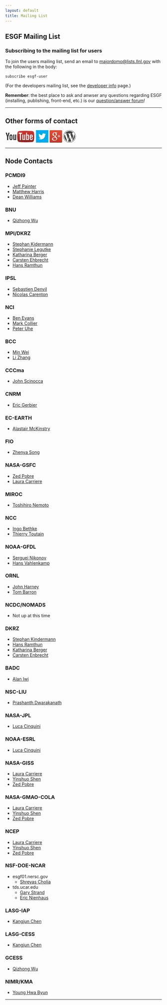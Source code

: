 ```yaml
---
layout: default
title: Mailing List 
---
```


<style type="text/css">
  img.contact-logo {
    height: 40px;
  }
</style>

## ESGF Mailing List

### Subscribing to the mailing list for users
To join the users mailing list, send an email to
[majordomo@lists.llnl.gov][majordomo] with the following in the body:

    subscribe esgf-user

(For the developers mailing list, see the [developer info] page.)

**Remember**: the best place to ask and anwser any questions regarding ESGF
(installing, publishing, front-end, etc.) is our
[question/answer forum][esgf-askbot]!

---

## Other forms of contact

<a href="http://www.youtube.com/channel/UCOvT7uYsE_d9jvY8TV2KTsw"><img class="contact-logo" src="media/images/youtube.png" alt="YouTube logo"/></a>
<a href="http://twitter.com/ESGForg"><img class="contact-logo" src="media/images/twitter.png" alt="Twitter logo"/></a>
<a href="https://plus.google.com/106699044674610308404"><img class="contact-logo" src="media/images/google+.png" alt="Google+ logo"/></a>
<a href="http://esgf.wordpress.com/"><img class="contact-logo" src="media/images/wordpress.png" alt="Wordpress logo"/></a>

---

## Node Contacts

### PCMDI9

* <a href="mailto:#" target="_blank">Jeff Painter</a>
* <a href="mailto:#" target="_blank">Matthew Harris</a>
* <a href="mailto:#" target="_blank">Dean Williams</a>

### BNU

* <a href="mailto:#" target="_blank">Qizhong Wu</a>

### MPI/DKRZ

* <a href="mailto:#" target="_blank">Stephan Kidermann</a>
* <a href="mailto:#" target="_blank">Stephanie Legutke</a>
* <a href="mailto:#" target="_blank">Katharina Berger</a>
* <a href="mailto:#" target="_blank">Carsten Ehbrecht</a>
* <a href="mailto:#" target="_blank">Hans Ramthun</a>

### IPSL

* <a href="mailto:#" target="_blank">Sebastien Denvil</a>
* <a href="mailto:#" target="_blank">Nicolas Carenton</a>

### NCI

* <a href="mailto:#" target="_blank">Ben Evans</a>
* <a href="mailto:#" target="_blank">Mark Collier</a>
* <a href="mailto:#" target="_blank">Peter Uhe</a>

### BCC

* <a href="mailto:#" target="_blank">Min Wei</a>
* <a href="mailto:#" target="_blank">Li Zhang</a>

### CCCma

* <a href="mailto:#" target="_blank">John Scinocca</a>

### CNRM

* <a href="mailto:#" target="_blank">Eric Gerbier</a>

### EC-EARTH

* <a href="mailto:#" target="_blank">Alastair McKinstry</a>

### FIO

* <a href="mailto:#" target="_blank">Zhenya Song</a>

### NASA-GSFC

* <a href="mailto:#" target="_blank">Zed Pobre</a>
* <a href="mailto:#" target="_blank">Laura Carriere</a>

### MIROC

* <a href="mailto:#" target="_blank">Toshihiro Nemoto</a>

### NCC

* <a href="mailto:#" target="_blank">Ingo Bethke</a>
* <a href="mailto:#" target="_blank">Thierry Toutain</a>

### NOAA-GFDL

* <a href="mailto:#" target="_blank">Serguei Nikonov</a>
* <a href="mailto:#" target="_blank">Hans Vahlenkamp</a>

### ORNL

* <a href="mailto:#" target="_blank">John Harney</a>
* <a href="mailto:#" target="_blank">Tom Barron</a>

### NCDC/NOMADS

* Not up at this time

### DKRZ

* <a href="mailto:#" target="_blank">Stephan Kindermann</a>
* <a href="mailto:#" target="_blank">Hans Ramthun</a>
* <a href="mailto:#" target="_blank">Katharina Berger</a>
* <a href="mailto:#" target="_blank">Carsten Enbrecht</a>

### BADC

* <a href="mailto:#" target="_blank">Alan Iwi</a>

### NSC-LIU

* <a href="mailto:#" target="_blank">Prashanth Dwarakanath</a>

### NASA-JPL

* <a href="mailto:#" target="_blank">Luca Cinquini</a>

### NOAA-ESRL

* <a href="mailto:#" target="_blank">Luca Cinquini</a>

### NASA-GISS

* <a href="mailto:#" target="_blank">Laura Carriere</a>
* <a href="mailto:#" target="_blank">Yinshuo Shen</a>
* <a href="mailto:#" target="_blank">Zed Pobre</a>

### NASA-GMAO-COLA

* <a href="mailto:#" target="_blank">Laura Carriere</a>
* <a href="mailto:#" target="_blank">Yinshuo Shen</a>
* <a href="mailto:#" target="_blank">Zed Pobre</a>

### NCEP

* <a href="mailto:#" target="_blank">Laura Carriere</a>
* <a href="mailto:#" target="_blank">Yinshuo Shen</a>
* <a href="mailto:#" target="_blank">Zed Pobre</a>

### NSF-DOE-NCAR

* esgf01.nersc.gov
    * <a href="mailto:#" target="_blank">Shreyas Cholia</a>
* tds.ucar.edu
    * <a href="mailto:#" target="_blank">Gary Strand</a>
    * <a href="mailto:#" target="_blank">Eric Nienhaus</a>

### LASG-IAP

* <a href="mailto:#" target="_blank">Kangjun Chen</a>

### LASG-CESS

* <a href="mailto:#" target="_blank">Kangjun Chen</a>

### GCESS

* <a href="mailto:#" target="_blank">Qizhong Wu</a>

### NIMR/KMA

* <a href="mailto:#" target="_blank">Young Hwa Byun</a>

---

[developer info]:  developer-info.html
[esgf-askbot]:     http://askbot.esgf.org
[majordomo]:       mailto:majordomo@lists.llnl.gov

